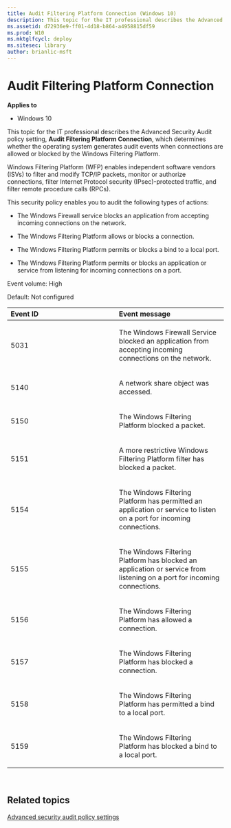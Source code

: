 ```yaml
---
title: Audit Filtering Platform Connection (Windows 10)
description: This topic for the IT professional describes the Advanced Security Audit policy setting, Audit Filtering Platform Connection, which determines whether the operating system generates audit events when connections are allowed or blocked by the Windows Filtering Platform.
ms.assetid: d72936e9-ff01-4d18-b864-a4958815df59
ms.prod: W10
ms.mktglfcycl: deploy
ms.sitesec: library
author: brianlic-msft
---
```


# Audit Filtering Platform Connection


**Applies to**

-   Windows 10

This topic for the IT professional describes the Advanced Security Audit policy setting, **Audit Filtering Platform Connection**, which determines whether the operating system generates audit events when connections are allowed or blocked by the Windows Filtering Platform.

Windows Filtering Platform (WFP) enables independent software vendors (ISVs) to filter and modify TCP/IP packets, monitor or authorize connections, filter Internet Protocol security (IPsec)-protected traffic, and filter remote procedure calls (RPCs).

This security policy enables you to audit the following types of actions:

-   The Windows Firewall service blocks an application from accepting incoming connections on the network.

-   The Windows Filtering Platform allows or blocks a connection.

-   The Windows Filtering Platform permits or blocks a bind to a local port.

-   The Windows Filtering Platform permits or blocks an application or service from listening for incoming connections on a port.

Event volume: High

Default: Not configured

<table>
<colgroup>
<col width="50%" />
<col width="50%" />
</colgroup>
<thead>
<tr class="header">
<th align="left">Event ID</th>
<th align="left">Event message</th>
</tr>
</thead>
<tbody>
<tr class="odd">
<td align="left"><p>5031</p></td>
<td align="left"><p>The Windows Firewall Service blocked an application from accepting incoming connections on the network.</p></td>
</tr>
<tr class="even">
<td align="left"><p>5140</p></td>
<td align="left"><p>A network share object was accessed.</p></td>
</tr>
<tr class="odd">
<td align="left"><p>5150</p></td>
<td align="left"><p>The Windows Filtering Platform blocked a packet.</p></td>
</tr>
<tr class="even">
<td align="left"><p>5151</p></td>
<td align="left"><p>A more restrictive Windows Filtering Platform filter has blocked a packet.</p></td>
</tr>
<tr class="odd">
<td align="left"><p>5154</p></td>
<td align="left"><p>The Windows Filtering Platform has permitted an application or service to listen on a port for incoming connections.</p></td>
</tr>
<tr class="even">
<td align="left"><p>5155</p></td>
<td align="left"><p>The Windows Filtering Platform has blocked an application or service from listening on a port for incoming connections.</p></td>
</tr>
<tr class="odd">
<td align="left"><p>5156</p></td>
<td align="left"><p>The Windows Filtering Platform has allowed a connection.</p></td>
</tr>
<tr class="even">
<td align="left"><p>5157</p></td>
<td align="left"><p>The Windows Filtering Platform has blocked a connection.</p></td>
</tr>
<tr class="odd">
<td align="left"><p>5158</p></td>
<td align="left"><p>The Windows Filtering Platform has permitted a bind to a local port.</p></td>
</tr>
<tr class="even">
<td align="left"><p>5159</p></td>
<td align="left"><p>The Windows Filtering Platform has blocked a bind to a local port.</p></td>
</tr>
</tbody>
</table>

 

## Related topics


[Advanced security audit policy settings](advanced-security-audit-policy-settings.md)

 

 





